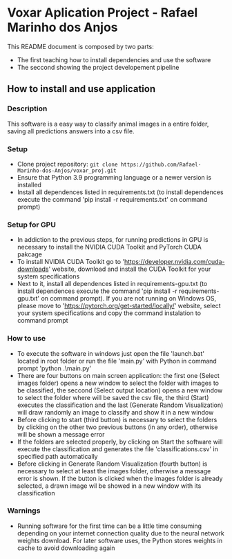 # Voxar Aplication Project - Rafael Marinho dos Anjos

This README document is composed by two parts:
- The first teaching how to install dependencies and use the software
- The seccond showing the project developement pipeline

## How to install and use application

### Description
This software is a easy way to classify animal images in a entire folder, saving all predictions answers into a csv file.

### Setup
- Clone project repository: `git clone https://github.com/Rafael-Marinho-dos-Anjos/voxar_proj.git`
- Ensure that Python 3.9 programming language or a newer version is installed
- Install all dependences listed in requirements.txt (to install dependences execute the command 'pip install -r requirements.txt' on command prompt)

### Setup for GPU
- In addiction to the previous steps, for running predictions in GPU is necessary to install the NVIDIA CUDA Toolkit and PyTorch CUDA pakcage
- To install NVIDIA CUDA Toolkit go to 'https://developer.nvidia.com/cuda-downloads' website, download and install the CUDA Toolkit for your system specifications
- Next to it, install all dependences listed in requirements-gpu.txt (to install dependences execute the command 'pip install -r requirements-gpu.txt' on command prompt). If you are not running on Windows OS, please move to 'https://pytorch.org/get-started/locally/' website, select your system specifications and copy the command instalation to command prompt

### How to use
- To execute the software in windows just open the file 'launch.bat' located in root folder or run the file 'main.py' with Python in command prompt 'python .\main.py'
- There are four buttons on main screen application: the first one (Select images folder) opens a new window to select the folder with images to be classified, the seccond (Select output location) opens a new window to select the folder where will be saved the csv file, the third (Start) executes the classification and the last (Generate Random Visualization) will draw randomly an image to classify and show it in a new window
- Before clicking to start (third button) is necessary to select the folders by clicking on the other two previous buttons (in any order), otherwise will be shown a message error
- If the folders are selected properly, by clicking on Start the software will execute the classification and generates the file 'classifications.csv' in specified path automatically
- Before clicking in Generate Random Visualization (fourth button) is necessary to select at least the images folder, otherwise a message error is shown. If the button is clicked when the images folder is already selected, a drawn image wil be showed in a new window with its classification

### Warnings
- Running software for the first time can be a little time consuming depending on your internet connection quality due to the neural network weights download. For later software uses, the Python stores weights in cache to avoid downloading again